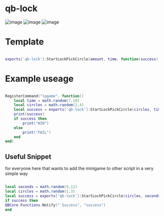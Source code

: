# qb-lock


![image](https://github.com/yungmexx/Qb-Lock-number-redesign/assets/113365369/eeae6ea5-cdfe-4383-80e0-d645457d2e86)
![image](https://github.com/yungmexx/Qb-Lock-number-redesign/assets/113365369/1c959892-5cd9-4854-8edc-391c50f42d34)
![image](https://github.com/yungmexx/Qb-Lock-number-redesign/assets/113365369/6fbef68a-9893-4ca4-bb2f-6eb40c23d6df)




# Template
```lua

exports['qb-lock']:StartLockPickCircle(amount, time, function(success)

```
# Example useage
```lua

RegisterCommand("lpgame", function()
	local time = math.random(7,10)
	local circles = math.random(2,4)
	local success = exports['qb-lock']:StartLockPickCircle(circles, time, success)
	print(success)
	if success then
		print("WIN")
	else
		print("FAIL")
	end
end)

```


## Useful Snippet
for everyone here that wants to add the minigame to other script in a very simple way

```lua

local seconds = math.random(9,12)
local circles = math.random(1,3)
local success = exports['qb-lock']:StartLockPickCircle(circles, seconds, success)
if success then
QBCore.Functions.Notify(" Success", "success")
end
```
